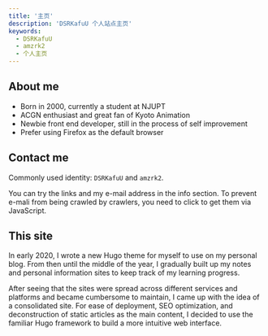 ```yaml
---
title: '主页'
description: 'DSRKafuU 个人站点主页'
keywords:
  - DSRKafuU
  - amzrk2
  - 个人主页
---
```


## About me

- Born in 2000, currently a student at NJUPT
- ACGN enthusiast and great fan of Kyoto Animation
- Newbie front end developer, still in the process of self improvement
- Prefer using Firefox as the default browser

## Contact me

Commonly used identity: `DSRKafuU` and `amzrk2`.

You can try the links and my e-mail address in the info section. To prevent e-mali from being crawled by crawlers, you need to click to get them via JavaScript.

## This site

In early 2020, I wrote a new Hugo theme for myself to use on my personal blog. From then until the middle of the year, I gradually built up my notes and personal information sites to keep track of my learning progress.

After seeing that the sites were spread across different services and platforms and became cumbersome to maintain, I came up with the idea of a consolidated site. For ease of deployment, SEO optimization, and deconstruction of static articles as the main content, I decided to use the familiar Hugo framework to build a more intuitive web interface.

